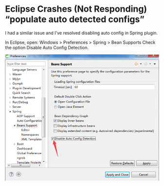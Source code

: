 # Eclipse Crashes (Not Responding)  “populate auto detected configs”

I had a similar issue and I've resolved disabling auto config in Spring plugin.

In Eclipse, open: 
	Windows > Preferences > Spring > Bean Supports Check the option Disable Auto Config Detection.

![](img/eclipse-4.png)